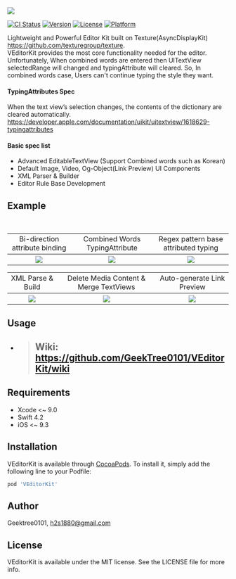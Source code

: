 <img src="https://github.com/GeekTree0101/VEditorKit/blob/master/screenshots/logo.png" />

[![CI Status](https://travis-ci.org/GeekTree0101/VEditorKit.svg?branch=master)](https://travis-ci.org/GeekTree0101/VEditorKit)
[![Version](https://img.shields.io/cocoapods/v/VEditorKit.svg?style=flat)](https://cocoapods.org/pods/VEditorKit)
[![License](https://img.shields.io/cocoapods/l/VEditorKit.svg?style=flat)](https://cocoapods.org/pods/VEditorKit)
[![Platform](https://img.shields.io/cocoapods/p/VEditorKit.svg?style=flat)](https://cocoapods.org/pods/VEditorKit)

Lightweight and Powerful Editor Kit built on Texture(AsyncDisplayKit)
https://github.com/texturegroup/texture. 
</br>
VEditorKit provides the most core functionality needed for the editor.
Unfortunately, When combined words are entered then UITextView selectedRange will changed and typingAttribute will cleared. So, In combined words case, Users can't continue typing the style they want.
</br>
#### TypingAttributes Spec
When the text view’s selection changes, the contents of the dictionary are cleared automatically. 
https://developer.apple.com/documentation/uikit/uitextview/1618629-typingattributes 

#### Basic spec list
- Advanced EditableTextView (Support Combined words such as Korean)
- Default Image, Video, Og-Object(Link Preview) UI Components
- XML Parser & Builder
- Editor Rule Base Development

## Example
</br>
<table>
   <tr>
    <td align="center">Bi-direction attribute binding</td>
    <td align="center">Combined Words TypingAttribute</td>
    <td align="center">Regex pattern base attributed typing</td>
  </tr>
    <tr>
    <th rowspan="9"><img src="https://github.com/GeekTree0101/VEditorKit/blob/master/screenshots/english.gif"></th>
    <th rowspan="9"><img src="https://github.com/GeekTree0101/VEditorKit/blob/master/screenshots/korean.gif"></th>
    <th rowspan="9"><img src="https://github.com/GeekTree0101/VEditorKit/blob/master/screenshots/regexAttributeTyping.gif">       </th> 
</table>
<table>
  <tr>
    <td align="center">XML Parse & Build</td>
    <td align="center">Delete Media Content & Merge TextViews</td>
    <td align="center"> Auto-generate Link Preview </td>
  </tr>
  <tr>
    <th rowspan="9"><img src="https://github.com/GeekTree0101/VEditorKit/blob/master/screenshots/test4.gif"></th>
    <th rowspan="9"><img src="https://github.com/GeekTree0101/VEditorKit/blob/master/screenshots/test3.gif"></th>
    <th rowspan="9"><img src="https://github.com/GeekTree0101/VEditorKit/blob/master/screenshots/placeholder.gif"></th>
  </tr>
</table>

## Usage
- > ## Wiki: https://github.com/GeekTree0101/VEditorKit/wiki

## Requirements
- Xcode <~ 9.0
- Swift 4.2
- iOS <~ 9.3

## Installation

VEditorKit is available through [CocoaPods](https://cocoapods.org). To install
it, simply add the following line to your Podfile:

```ruby
pod 'VEditorKit'
```

## Author

Geektree0101, h2s1880@gmail.com

## License

VEditorKit is available under the MIT license. See the LICENSE file for more info.
